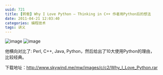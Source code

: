 ```yaml
---
uuid: 721
title: [转载] Why I Love Python – Thinking in C++ 作者用Python后的想法
date: 2011-04-21 12:03:40
categories: 编程技术
tags: 讲义
---
```

![image](https://skywind3000.github.io/images/blog/wp-content/2011/04/image_thumb.gif) ![image](https://skywind3000.github.io/images/blog/wp-content/2011/04/image_thumb1.gif)

他横向对比了: Perl, C++, Java, Python，然后给出了10大使用Python的理由，比较经典。

下载地址：<http://www.skywind.me/mw/images/c/c2/Why_I_Love_Python.rar>

